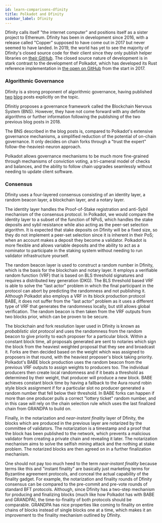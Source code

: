 ```yaml
---
id: learn-comparisons-dfinity
title: Polkadot and Dfinity
sidebar_label: Dfinity
---
```


Dfinity calls itself "the internet computer" and positions itself as a sister project to Ethereum. Dfinity has been
in development since 2016, with a release called "Copper" supposed to have come out in 2017 but never seemed to have landed.
In 2019, the world has yet to see the majority of Dfinity's closed source code for their client since they only publish
helper libraries on [their GitHub][dfinity github]. The closed source nature of development is in stark contrast to the development of
Polkadot, which has developed its Rust reference implementation in [the open on GitHub][polkadot github] from the start in 2017.

### Algorithmic Governance

Dfinity is a strong proponent of algorithmic governance, having published
[two](https://medium.com/dfinity/the-dfinity-blockchain-nervous-system-a5dd1783288e#.duzxztt9k)
[blog](https://medium.com/dfinity/future-governance-integrating-traditional-ai-technology-into-the-blockchain-nervous-system-825ababf9d9)
posts explicitly on the topic. 

Dfinitiy proposes a governance framework called the Blockchain Nervous System (BNS). However, they have not come forward
with any definite algorithms or further information following the publishing of the two previous blog posts in 2018.

The BNS described in the blog posts is, compared to Polkadot's extensive governance mechanisms, a simplified reduction
of the potential of on-chain governance. It only decides on chain forks through a "trust the expert" follow-the-heaviest-neuron
approach.

Polkadot allows governance mechanisms to be much more fine-grained through mechanisms of conviction voting, a
tri-cameral model of checks and balances, and the ability to follow chain upgrades seamlessly without needing to update client software.

### Consensus

Dfinity uses a four-layered consensus consisting of an identity layer, a random beacon layer, a blockchain layer, and a
notary layer. 

The identity layer handles the Proof-of-Stake registration and anti-Sybil mechanism of the consensus protocol. In
Polkadot, we would compare the identity layer to a subset of the function of NPoS, which handles the stake deposits and
sybil resistance while also acting as the peer-set selection algorithm. It is expected that stake deposits on
Dfinity will be a fixed size, so they do not implement a peer-set selection since it is inherent in their PoS; when
an account makes a deposit they become a validator. Polkadot is more flexible and allows variable deposits and the
ability to act as a nominator to participate in the staking system without needing to run validator infrastructure
yourself.

The random beacon layer is used to construct a random number in Dfinity, which is the basis for the blockchain and notary
layer. It employs a verifiable random function (VRF) that is based on BLS threshold signatures and requires a distributed
key generation (DKG). The BLS threshold based VRF is able to solve the "last actor" problem in which the final participant
in the protocol can abort by predicting the randomness and not publishing it. Although Polkadot also employs a VRF in its
block production protocol BABE, it does not suffer from the "last actor" problem as it uses a different type of VRF
that generates the randomness locally, but still allows global verification. The random beacon is then taken from the VRF
outputs from two blocks prior, which can be proven to be secure.

The blockchain and fork resolution layer used in Dfinity is known as _probablistic slot protocol_ and uses the randomness
from the random beacon to give priority to each proposer for a particular block. Within a constant block time, all proposals
generated are sent to notaries which sign the block from the heaviest weighted proposal that they see and broadcast it.
Forks are then decided based on the weight which was assigned to proposers in that round, with the heaviest proposer's
block taking priority. Polkadot's BABE block production uses the random beacon from the previous VRF outputs to assign
weights to producers too. The individual producers then create local randomness and if it beats a threshold as determined
by their weight, that producer will produce a new block. BABE achieves constant block time by having a fallback to the
Aura round robin style block assignment if for a particular slot no producer generated a random number that fell below
their threshold. In BABE forks can happen if more than one producer pulls a correct "lottery ticket" random number,
and in this case will rely on the chain selection rule which uses the last finalized chain from GRANDPA to build on.

Finally, in the notarization and _near-instant finality_ layer of Dfinity, the blocks which are produced in the previous
layer are notarized by the committee of validators. The notarization is a timestamp and a proof that the block has been
published to the network, which prevents a malicious validator from creating a private chain and revealing it later. The
notarization mechanism aims to solve the selfish mining attack and the nothing at stake problem. The notarized blocks
are then agreed on in a further finalization mechanism. 

One should not pay too much heed to the term _near-instant finality_ because terms like this and "instant finality" are
basically just marketing terms for Byzantine agreement protocols, and conceal the actual capability of the finality
gadget. For example, the notarization and finality rounds of Dfinity consensus can be compared to the pre-commit and
pre-vote rounds of standard BFT protocols. Although, since Dfinity has a two-step mechanism for producing and finalizing
blocks (much like how Polkadot has with BABE and GRANDPA), the time-to-finality of both protocols should be comparable.
GRANDPA has nice properties like coming to finality on entire chains of blocks instead of single blocks one at a time,
which makes it an improvement to the finality mechanism outlined by Dfinity.

[dfinity github]: https://github.com/dfinity
[polkadot github]: https://github.com/paritytech/polkadot
